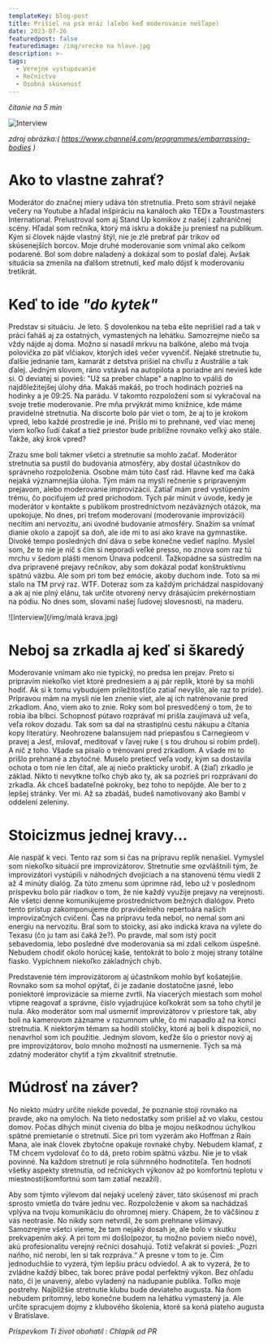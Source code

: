 ```yaml
---
templateKey: blog-post
title: Prišiel na psa mráz (alebo keď moderovanie nešľape)
date: 2023-07-26
featuredpost: false
featuredimage: /img/vrecko na hlave.jpg
description: >-
tags:
  - Verejné vystupovanie
  - Rečníctvo
  - Osobná skúsenosť
---
```


*čítanie na 5 min*

![Interview](/img/bbc08427-31cf-419b-9f91-bb6744cf02cd.jpg)

*zdroj obrázka:( https://www.channel4.com/programmes/embarrassing-bodies )*

# Ako to vlastne zahrať?
  Moderátor do značnej miery udáva tón stretnutia. Preto som strávil nejaké večery na Youtube a hľadal inšpiráciu 
na kanáloch ako TEDx a Toustmasters International. Prelustroval som aj Stand Up komikov z našej i zahraničnej scény. 
Hľadal som rečníka, ktorý má iskru a dokáže ju preniesť na publikum. Kým si človek nájde vlastný štýl, nie je zlé 
prebrať pár trikov od skúsenejších borcov. Moje druhé moderovanie som vnímal ako celkom podarené. Bol som dobre 
naladený a dokázal som to poslať ďalej. Avšak situácia sa zmenila na ďalšom stretnutí, keď malo dôjsť k moderovaniu 
tretíkrát.

# Keď to ide *"do kytek"*
  Predstav si situáciu. Je leto. S dovolenkou na teba ešte neprišiel rad a tak v práci ťaháš aj za ostatných, 
vymastených na lehátku. Samozrejme niečo sa vždy nájde aj doma. Možno si nasadil mrkvu na balkóne, alebo má tvoja 
polovička zo päť vlčiakov, ktorých ideš večer vyvenčiť. Nejaké stretnutie tu, ďalšie jednanie tam, kamarát z detstva 
prišiel na chvíľu z Austrálie a tak ďalej. Jedným slovom, ráno vstávaš na autopilota a poriadne ani nevieš kde si. 
O deviatej si povieš: "Už sa preber chlape" a naplno to vpáliš do najdôležitejšej úlohy dňa. Makáš makáš, po troch 
hodinách pozrieš na hodinky a je 09:25. Na parádu. V takomto rozpoložení som si vykračoval na svoje tretie moderovanie. 
Pre mňa prvýkrát mimo knižnice, kde máme pravidelné stretnutia. Na discorte bolo pár viet o tom, že aj to je krokom vpred, 
lebo každé prostredie je iné. Prišlo mi to prehnané, veď viac menej viem koľko ľudí čakať a tiež priestor bude približne
rovnako veľký ako stále. Takže, aký krok vpred?

  Zrazu sme boli takmer všetci a stretnutie sa mohlo začať. Moderátor stretnutia sa pustil do budovania atmosféry, aby 
dostal účastníkov do správneho rozpoloženia. Osobne mám túto časť rád. Hlavne keď ma čaká nejaká významnejšia úloha. Tým 
mám na mysli rečnenie s pripraveným prejavom, alebo moderovanie improvizácií. Zatiaľ mám pred vystúpením trému, čo pociťujem 
už pred príchodom. Tých pár minút v úvode, kedy je moderátor v kontakte s publikom prostredníctvom nezáväzných otázok, ma 
upokojuje. No dnes, pri treťom moderovaní (moderovanie improvizácií) necítim ani nervozitu, ani úvodné budovanie atmosféry. 
Snažím sa vnímať dianie okolo a zapojiť sa doň, ale ide mi to asi ako krave na gymnastike. Divoké tempo posledných dní dáva o 
sebe konečne vedieť naplno. Myslel som, že to nie je nič s čím si neporadí veľké presso, no znova som raz tú mrchu v šedom 
plášti menom Únava podcenil. Ťažkopádne sa sústredím na dva pripravené prejavy rečníkov, aby som dokázal podať konštruktívnu 
spätnú väzbu. Ale som pri tom bez emócie, akoby duchom inde. Toto sa mi stalo na TM prvý raz. WTF.  Doteraz som za každým 
prichádzal naspídovaný a ak aj nie plný elánu, tak určite otvorený nervy drásajúcim prekérnostiam na pódiu. No dnes som, 
slovami našej ľudovej slovesnosti, na maderu.

![Interview](/img/malá krava.jpg)

# Neboj sa zrkadla aj keď si škaredý
  Moderovanie vnímam ako nie typický, no predsa len prejav. Preto si pripravím niekoľko viet ktoré prednesiem a aj pár replík, 
ktoré by sa mohli hodiť. Ak si k tomu vybudujem príležitosť(čo zatiaľ nevyšlo, ale raz to príde). Prípravou 
mám na mysli nie len znenie viet, ale aj ich natrénovanie pred zrkadlom. Áno, viem ako to znie. Roky som bol presvedčený o tom, 
že to robia iba blbci. Schopnosť pútavo rozprávať mi prišla zaujímavá už veľa, veľa rokov dozadu. Tak som sa dal na strastiplnú 
cestu nákupu a čítania kopy literatúry. Neohrozene balansujem nad priepasťou s Carnegieom v pravej a Jesť, milovať, meditovať v 
ľavej ruke ( s tou druhou si robím prdel). A nič z toho. Všade sa písalo o trénovaní pred zrkadlom. A všade mi to prišlo prehnané 
a zbytočné. Muselo pretiecť veľa vody, kým sa dostavila ochota o tom nie len čítať, ale aj niečo prakticky urobiť. A (žiaľ) zrkadlo 
je základ. Nikto ti nevytkne toľko chýb ako ty, ak sa pozrieš pri rozprávaní do zrkadla. Ak chceš badateľné pokroky, bez toho to 
nepôjde. Ale ber to z lepšej stránky. Ver mi.  Až sa zbadáš, budeš namotivovaný ako Bambi v oddelení zeleniny.

# Stoicizmus jednej kravy...
  Ale naspäť k veci. Tento raz som si čas na prípravu replík nenašiel. Vymyslel som niekoľko situácií pre improvizátorov. Stretnutie 
sme ozvláštnili tým, že improvizátori vystúpili v náhodných dvojiciach a na stanovenú tému viedli 2 až 4 minúty dialóg. Za túto zmenu 
som úprimne rád, lebo už v poslednom príspevku bolo pár riadkov o tom, že nie každý využije prejavy na verejnosti. Ale všetci denne 
komunikujeme prostredníctvom bežných dialógov. Preto tento prístup zakomponujeme do pravidelného repertoára našich improvizačných 
cvičení. Čas na prípravu teda nebol, no nemal som ani energiu na nervozitu. Bral som to stoicky, asi ako indická krava na výlete do 
Texasu (čo ju tam asi čaká že?). Po pravde, mal som istý pocit sebavedomia, lebo posledné dve moderovania sa mi zdali celkom úspešné. 
Nebudem chodiť okolo horúcej kaše, tentokrát to bolo z mojej strany totálne fiasko. Vypichnem niekoľko základných chýb.

  Predstavenie tém improvizátorom aj účastníkom mohlo byť košatejšie. Rovnako som sa mohol opýtať, či je zadanie dostatočne jasné, 
lebo poniektoré improvizácie sa mierne zvrtli. Na viacerých miestach som mohol vtipne reagovať a správne, číslo vyjadrujúce koľkokrát 
som sa toho chytil je nula. Ako moderátor som mal usmerniť improvizátorov v priestore tak, aby boli na kamerovom zázname v rozumnom uhle, 
čo mi napadlo až na konci stretnutia. K niektorým témam sa hodili stoličky, ktoré aj boli k dispozícii, no nenavrhol som ich použitie. 
Jedným slovom, keďže šlo o priestor nový aj pre improvizátorov, bolo mnoho možností na usmernenie. Tých sa má zdatný moderátor chytiť a 
tým zkvalitniť stretnutie.

# Múdrosť na záver?
  No niekto múdry určite niekde povedal, že poznanie stojí rovnako na pravde, ako na omyloch. Na tieto nedostatky som prišiel až vo vlaku,
cestou domov. Počas dlhých minút civenia do blba je mojou neškodnou úchylkou spätné premietanie o stretnutí. Síce pri tom vyzerám ako 
Hoffman z Rain Mana, ale inak človek zbytočne opakuje rovnaké chyby. Nebudem klamať, z TM chcem vydolovať čo to dá, preto robím spätnú väzbu. 
Nie je to však povinné. Na každom stretnutí je rola súhrnného hodnotiteľa. Ten hodnotí všetky aspekty stretnutia, od rečníckych výkonov až po 
komfortnú teplotu v miestnosti(komfortnú som tam zatiaľ nezažil).

  Aby som týmto výlevom dal nejaký ucelený záver, táto skúsenosť mi prach sprosto vmietla do tváre jednu vec. Rozpoloženie v akom sa nachádzaš 
vplýva na tvoju komunikáciu do ohromnej miery. Chápem, že to väčšinou z vás neotrasie. No nikdy som netvrdil, že som prehnane všímavý. 
Samozrejme všetci vieme, že tam nejaký dosah je, ale bolo v skutku prekvapením aký. A pri tom mi došlo(pozor, tu možno poviem niečo nové), akú 
profesionalitu verejný rečníci dosahujú. Totiž veľakrát si povieš: „Pozri naňho, nič nerobí, len si tak rozpráva.“ A presne v tom to je. Čim 
jednoduchšie to vyzerá, tým lepšiu prácu odviedol. A ak to vyzerá, že to zvládne každý blbec, tak borec práve podal perfektný výkon. Bez ohľadu 
nato, či je unavený, alebo vyladený na nadupanie publika. Toľko moje postrehy. Najbližšie stretnutie klubu bude deviateho augusta. Na ňom nebudem 
prítomný, lebo konečne budem na lehátku vymastený ja. Ale určite spracujem dojmy z klubového školenia, ktoré sa koná piateho augusta v Bratislave.

*Príspevkom Ti život obohatil : Chlapík od PR* 

